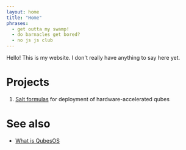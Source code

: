 ```yaml
---
layout: home
title: "Home"
phrases:
  - get outta my swamp!
  - do barnacles get bored?
  - no js js club
---
```


Hello! This is my website. I don't really have anything to say here yet.

# Projects

1. [Salt formulas](https://github.com/RandyTheOtter/nvidia-driver) for deployment of hardware-accelerated qubes

# See also

- [What is QubesOS](https://www.qubes-os.org/intro/)
